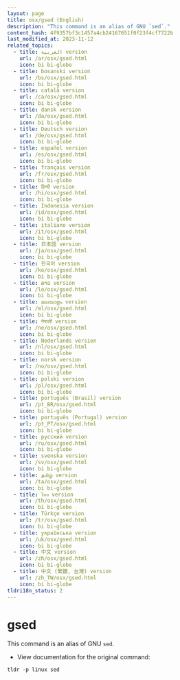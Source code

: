 ```yaml
---
layout: page
title: osx/gsed (English)
description: "This command is an alias of GNU `sed`."
content_hash: 4f9357bf3c1457a4cb24167651f0f23f4cf7722b
last_modified_at: 2023-11-12
related_topics:
  - title: العربية version
    url: /ar/osx/gsed.html
    icon: bi bi-globe
  - title: bosanski version
    url: /bs/osx/gsed.html
    icon: bi bi-globe
  - title: català version
    url: /ca/osx/gsed.html
    icon: bi bi-globe
  - title: dansk version
    url: /da/osx/gsed.html
    icon: bi bi-globe
  - title: Deutsch version
    url: /de/osx/gsed.html
    icon: bi bi-globe
  - title: español version
    url: /es/osx/gsed.html
    icon: bi bi-globe
  - title: français version
    url: /fr/osx/gsed.html
    icon: bi bi-globe
  - title: हिन्दी version
    url: /hi/osx/gsed.html
    icon: bi bi-globe
  - title: Indonesia version
    url: /id/osx/gsed.html
    icon: bi bi-globe
  - title: italiano version
    url: /it/osx/gsed.html
    icon: bi bi-globe
  - title: 日本語 version
    url: /ja/osx/gsed.html
    icon: bi bi-globe
  - title: 한국어 version
    url: /ko/osx/gsed.html
    icon: bi bi-globe
  - title: ລາວ version
    url: /lo/osx/gsed.html
    icon: bi bi-globe
  - title: മലയാളം version
    url: /ml/osx/gsed.html
    icon: bi bi-globe
  - title: नेपाली version
    url: /ne/osx/gsed.html
    icon: bi bi-globe
  - title: Nederlands version
    url: /nl/osx/gsed.html
    icon: bi bi-globe
  - title: norsk version
    url: /no/osx/gsed.html
    icon: bi bi-globe
  - title: polski version
    url: /pl/osx/gsed.html
    icon: bi bi-globe
  - title: português (Brasil) version
    url: /pt_BR/osx/gsed.html
    icon: bi bi-globe
  - title: português (Portugal) version
    url: /pt_PT/osx/gsed.html
    icon: bi bi-globe
  - title: русский version
    url: /ru/osx/gsed.html
    icon: bi bi-globe
  - title: svenska version
    url: /sv/osx/gsed.html
    icon: bi bi-globe
  - title: தமிழ் version
    url: /ta/osx/gsed.html
    icon: bi bi-globe
  - title: ไทย version
    url: /th/osx/gsed.html
    icon: bi bi-globe
  - title: Türkçe version
    url: /tr/osx/gsed.html
    icon: bi bi-globe
  - title: українська version
    url: /uk/osx/gsed.html
    icon: bi bi-globe
  - title: 中文 version
    url: /zh/osx/gsed.html
    icon: bi bi-globe
  - title: 中文 (繁體, 台灣) version
    url: /zh_TW/osx/gsed.html
    icon: bi bi-globe
tldri18n_status: 2
---
```

# gsed

This command is an alias of GNU `sed`.

- View documentation for the original command:

`tldr -p linux sed`
